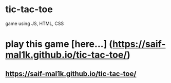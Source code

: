 # tic-tac-toe
game using JS, HTML, CSS


# play this game [here...] (https://saif-mal1k.github.io/tic-tac-toe/)  
## https://saif-mal1k.github.io/tic-tac-toe/
